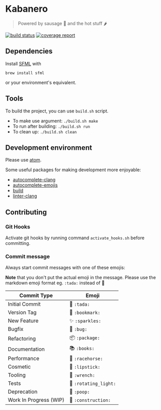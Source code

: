 # Kabanero

> Powered by sausage 🌭 and the hot stuff 🌶

[![build status](https://gitlab.com/mureke/kabanero/badges/master/build.svg)](https://gitlab.com/mureke/kabanero/commits/master)
[![coverage report](https://gitlab.com/mureke/kabanero/badges/master/coverage.svg)](https://gitlab.com/mureke/kabanero/commits/master)

## Dependencies

Install [SFML](http://www.sfml-dev.org/) with

```
brew install sfml
```

or your environment's equivalent.

## Tools

To build the project, you can use `build.sh` script.

*   To make use argument: `./build.sh make`
*   To run after building: `./build.sh run`
*   To clean up: `./build.sh clean`

## Development environment

Please use [atom](https://atom.io/).

Some useful packages for making development more enjoyable:

*   [autocomplete-clang](https://atom.io/packages/autocomplete-clang)
*   [autocomplete-emojis](https://atom.io/packages/autocomplete-emojis)
*   [build](https://atom.io/packages/build)
*   [linter-clang](https://atom.io/packages/linter-clang)


## Contributing

### Git Hooks

Activate git hooks by running command `activate_hooks.sh` before committing.

### Commit message

Always start commit messages with one of these emojis:

**Note** that you don't put the actual emoji in the message.
Please use the markdown emoji format eg. `:tada:` instead of 🎉

Commit Type             | Emoji
----------------------- | -------------------
Initial Commit          | 🎉  `:tada:`
Version Tag             | 🔖  `:bookmark:`
New Feature             | ✨  `:sparkles:`
Bugfix                  | 🐛  `:bug:`
Refactoring             | 📦  `:package:`
Documentation           | 📚  `:books:`
Performance             | 🐎  `:racehorse:`
Cosmetic                | 💄  `:lipstick:`
Tooling                 | 🔧  `:wrench:`
Tests                   | 🚨  `:rotating_light:`
Deprecation             | 💩  `:poop:`
Work In Progress (WIP)  | 🚧  `:construction:`
